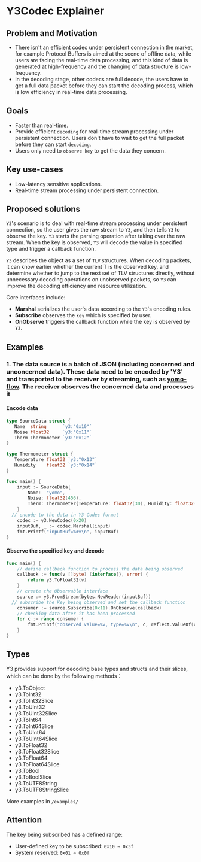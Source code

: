 # Y3Codec Explainer

## Problem and Motivation

- There isn't an efficient codec under persistent connection in the market, for example Protocol Buffers is aimed at the scene of offline data, while users are facing the real-time data processing, and this kind of data is generated at high-frequency and the changing of data structure is low-frequency.
- In the decoding stage, other codecs are full decode, the users have to get a full data packet before they can start the decoding process, which is low efficiency in real-time data processing.

## Goals

- Faster than real-time.
- Provide efficient `decoding` for real-time stream processing under persistent connection. Users don't have to wait to get the full packet before they can start `decoding`.
- Users only need to `observe key` to get the data they concern.

## Key use-cases

- Low-latency sensitive applications.
- Real-time stream processing under persistent connection.

## Proposed solutions

`Y3`'s scenario is to deal with real-time stream processing under persistent connection, so the user gives the raw stream to `Y3`, and then tells `Y3` to observe the key. `Y3` starts the parsing operation after taking over the raw stream. When the key is observed, `Y3` will decode the value in specified type and trigger a callback function.

`Y3` describes the object as a set of `TLV` structures. When decoding packets, it can know earlier whether the current T is the observed key, and determine whether to jump to the next set of TLV structures directly, without unnecessary decoding operations on unobserved packets, so `Y3` can improve the decoding efficiency and resource utilization.

Core interfaces include:

- **Marshal** serializes the user's data according to the `Y3`'s encoding rules.
- **Subscribe** observes the `key` which is specified by user.
- **OnObserve** triggers the callback function while the key is observed by `Y3`.

## Examples

### 1. The data source is a batch of JSON (including concerned and unconcerned data). These data need to be encoded by 'Y3' and transported to the receiver by streaming, such as [yomo-flow](https://yomo.run/flow). The receiver observes the concerned data and processes it

#### Encode data

```go
type SourceData struct {
   Name  string      `y3:"0x10"`
   Noise float32     `y3:"0x11"`
   Therm Thermometer `y3:"0x12"`
}

type Thermometer struct {
   Temperature float32 `y3:"0x13"`
   Humidity    float32 `y3:"0x14"`
}

func main() {
	input := SourceData{
		Name:  "yomo",
		Noise: float32(456),
		Therm: Thermometer{Temperature: float32(30), Humidity: float32(40)},
	}
  // encode to the data in Y3-Codec format
	codec := y3.NewCodec(0x20)
	inputBuf, _ := codec.Marshal(input)
	fmt.Printf("inputBuf=%#v\n", inputBuf)
}
```

#### Observe the specified key and decode

```go
func main() {
	// define callback function to process the data being observed
	callback := func(v []byte) (interface{}, error) {
		return y3.ToFloat32(v)
	}
	// create the Observable interface
	source := y3.FromStream(bytes.NewReader(inputBuf))
  // subscribe the Key being observed and set the callback function
	consumer := source.Subscribe(0x11).OnObserve(callback)
	// checking data after it has been processed
	for c := range consumer {
		fmt.Printf("observed value=%v, type=%v\n", c, reflect.ValueOf(c).Kind())
	}
}
```

## Types

Y3 provides support for decoding base types and structs and their slices, which can be done by the following methods：

- y3.ToObject
- y3.ToInt32
- y3.ToInt32Slice
- y3.ToUInt32
- y3.ToUInt32Slice
- y3.ToInt64
- y3.ToInt64Slice
- y3.ToUInt64
- y3.ToUInt64Slice
- y3.ToFloat32
- y3.ToFloat32Slice
- y3.ToFloat64
- y3.ToFloat64Slice
- y3.ToBool
- y3.ToBoolSlice
- y3.ToUTF8String
- y3.ToUTF8StringSlice

More examples in `/examples/`

## Attention

The key being subscribed has a defined range: 

- User-defined key to be subscribed: `0x10 ~ 0x3f`
- System reserved: `0x01 ~ 0x0f`


